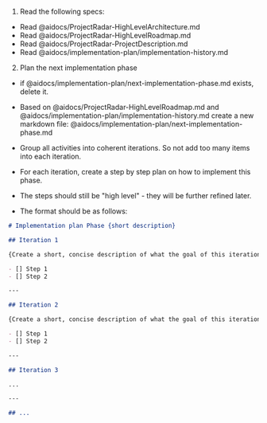 1. Read the following specs:
- Read @aidocs/ProjectRadar-HighLevelArchitecture.md
- Read @aidocs/ProjectRadar-HighLevelRoadmap.md
- Read @aidocs/ProjectRadar-ProjectDescription.md
- Read @aidocs/implementation-plan/implementation-history.md

2. Plan the next implementation phase
- if @aidocs/implementation-plan/next-implementation-phase.md exists, delete it.
- Based on @aidocs/ProjectRadar-HighLevelRoadmap.md and @aidocs/implementation-plan/implementation-history.md create a new markdown file: @aidocs/implementation-plan/next-implementation-phase.md
- Group all activities into coherent iterations. So not add too many items into each iteration.
- For each iteration, create a step by step plan on how to implement this phase.
- The steps should still be "high level" - they will be further refined later.

- The format should be as follows:

```markdown
# Implementation plan Phase {short description}

## Iteration 1

{Create a short, concise description of what the goal of this iteration is.}

- [] Step 1
- [] Step 2

---

## Iteration 2

{Create a short, concise description of what the goal of this iteration is.}

- [] Step 1
- [] Step 2

---

## Iteration 3

...

---

## ...
```